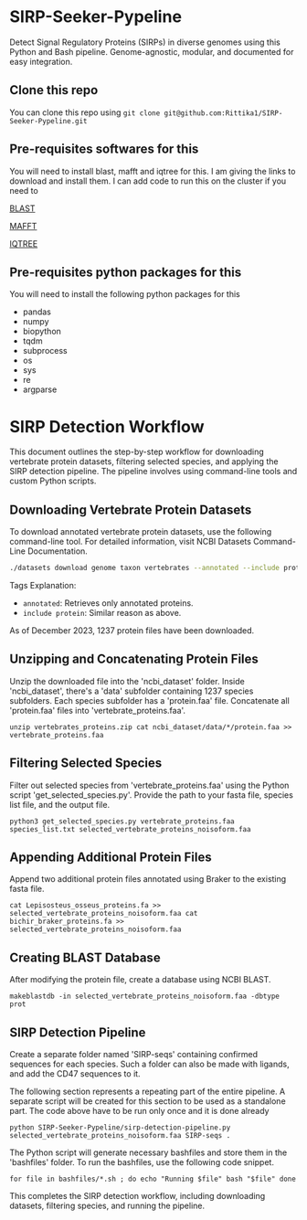 # SIRP-Seeker-Pypeline
Detect Signal Regulatory Proteins (SIRPs) in diverse genomes using this Python and Bash pipeline. Genome-agnostic, modular, and documented for easy integration.

## Clone this repo
You can clone this repo using 
`git clone git@github.com:Rittika1/SIRP-Seeker-Pypeline.git`

## Pre-requisites softwares for this
You will need to install blast, mafft and iqtree for this. I am giving the links to download and install them. I can add code to run this on the cluster if you need to

[BLAST](https://www.metagenomics.wiki/tools/blast/install)

[MAFFT](https://mafft.cbrc.jp/alignment/software/)

[IQTREE](http://www.iqtree.org/doc/Download)

## Pre-requisites python packages for this
You will need to install the following python packages for this
- pandas
- numpy
- biopython
- tqdm
- subprocess
- os
- sys
- re
- argparse

# SIRP Detection Workflow
This document outlines the step-by-step workflow for downloading vertebrate protein datasets, filtering selected species, and applying the SIRP detection pipeline. The pipeline involves using command-line tools and custom Python scripts.

## Downloading Vertebrate Protein Datasets
To download annotated vertebrate protein datasets, use the following command-line tool. For detailed information, visit NCBI Datasets Command-Line Documentation.

```bash
./datasets download genome taxon vertebrates --annotated --include protein --filename vertebrates_proteins.zip
```
Tags Explanation:

-   `annotated`: Retrieves only annotated proteins.
-   `include protein`: Similar reason as above.

As of December 2023, 1237 protein files have been downloaded.

Unzipping and Concatenating Protein Files
-----------------------------------------

Unzip the downloaded file into the 'ncbi_dataset' folder. Inside 'ncbi_dataset', there's a 'data' subfolder containing 1237 species subfolders. Each species subfolder has a 'protein.faa' file. Concatenate all 'protein.faa' files into 'vertebrate_proteins.faa'.

`unzip vertebrates_proteins.zip
cat ncbi_dataset/data/*/protein.faa >> vertebrate_proteins.faa`

Filtering Selected Species
--------------------------

Filter out selected species from 'vertebrate_proteins.faa' using the Python script 'get_selected_species.py'. Provide the path to your fasta file, species list file, and the output file.

`python3 get_selected_species.py vertebrate_proteins.faa species_list.txt selected_vertebrate_proteins_noisoform.faa`

Appending Additional Protein Files
----------------------------------

Append two additional protein files annotated using Braker to the existing fasta file.

`cat Lepisosteus_osseus_proteins.fa >> selected_vertebrate_proteins_noisoform.faa
cat bichir_braker_proteins.fa >> selected_vertebrate_proteins_noisoform.faa`

Creating BLAST Database
-----------------------

After modifying the protein file, create a database using NCBI BLAST.

`makeblastdb -in selected_vertebrate_proteins_noisoform.faa -dbtype prot`

SIRP Detection Pipeline
-----------------------

Create a separate folder named 'SIRP-seqs' containing confirmed sequences for each species. Such a folder can also be made with ligands, and add the CD47 sequences to it.

The following section represents a repeating part of the entire pipeline. A separate script will be created for this section to be used as a standalone part. The code above have to be run only once and it is done already


`python SIRP-Seeker-Pypeline/sirp-detection-pipeline.py selected_vertebrate_proteins_noisoform.faa SIRP-seqs .`

The Python script will generate necessary bashfiles and store them in the 'bashfiles' folder. To run the bashfiles, use the following code snippet.


`for file in bashfiles/*.sh ; do
    echo "Running $file"
    bash "$file"
done`

This completes the SIRP detection workflow, including downloading datasets, filtering species, and running the pipeline.
